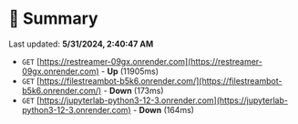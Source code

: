 # 📖 Summary
Last updated: **5/31/2024, 2:40:47 AM**

- `GET` [https://restreamer-09gx.onrender.com](https://restreamer-09gx.onrender.com) - **Up** (11905ms)
- `GET` [https://filestreambot-b5k6.onrender.com/](https://filestreambot-b5k6.onrender.com/) - **Down** (173ms)
- `GET` [https://jupyterlab-python3-12-3.onrender.com](https://jupyterlab-python3-12-3.onrender.com) - **Down** (164ms)
